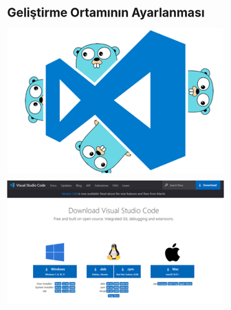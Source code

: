# Geliştirme Ortamının Ayarlanması

![](<../.gitbook/assets/image 1.png>)

![](<../.gitbook/assets/image (4).png>)
